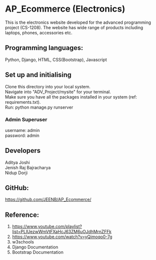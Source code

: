 # AP_Ecommerce (Electronics)
This is the electronics website developed for the advanced programming project (CS-1208). The website has wide range of products including laptops, phones, accessories etc.

## Programming languages:

Python, Django, HTML, CSS(Bootstrap), Javascript

## Set up and initialising
Clone this directory into your local system.\
Navigate into "ADV_Project/mysite" for your terminal.\
Make sure you have all the packages installed in your system (ref: requirements.txt).\
Run: python manage.py runserver

### Admin Superuser
username: admin\
password: admin

## Developers
Aditya Joshi \
Jenish Raj Bajracharya \
Nidup Dorji 

## GitHub:
https://github.com/JEENB/AP_Ecommerce/

## Reference:
1. https://www.youtube.com/playlist?list=PLIUezwWmVtFXaHcJ63ZM6uOJdhMrnZFFk 
2. https://www.youtube.com/watch?v=yQimoqo0-7g 
3. w3schools 
4. Django Documentation 
5. Bootstrap Documentation 
